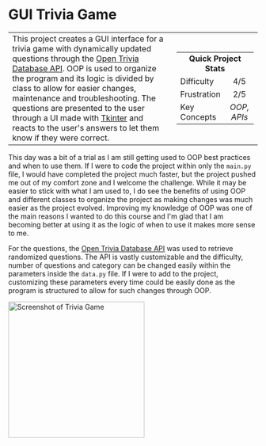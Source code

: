 # GUI Trivia Game

<table border='0'>
<tr>
  <td>
  This project creates a GUI interface for a trivia game with dynamically updated questions through the <a href ="https://opentdb.com/api_config.php">Open Trivia Database API</a>. OOP is used to organize the program and its logic is divided by class to allow for easier changes, maintenance and troubleshooting. The questions are presented to the user through a UI made with <a href="https://docs.python.org/3/library/tkinter.html">Tkinter</a> and reacts to the user's answers to let them know if they were correct.
  </td>
  <td>
    <div>
      <table>
        <tr>
          <td align='center' colspan="2"><strong>Quick Project Stats</strong></td>
        </tr>
        <tr>
          <td>Difficulty</td>
          <td align='center'>4/5</td>
        </tr>
        <tr>
          <td>Frustration</td>
          <td align='center'>2/5</td>
        </tr>
        <tr>
          <td>Key Concepts</td>
          <td align='center'><em>OOP, APIs</em></td>
        </tr>
      </table>
    </div>
  </td>
</tr>
</table>

This day was a bit of a trial as I am still getting used to OOP best practices and when to use them. If I were to code the project within only the `main.py` file, I would have completed the project much faster, but the project pushed me out of my comfort zone and I welcome the challenge. While it may be easier to stick with what I am used to, I do see the benefits of using OOP and different classes to organize the project as making changes was much easier as the project evolved. Improving my knowledge of OOP was one of the main reasons I wanted to do this course and I'm glad that I am becoming better at using it as the logic of when to use it makes more sense to me.

For the questions, the <a href ="https://opentdb.com/api_config.php">Open Trivia Database API</a> was used to retrieve randomized questions. The API is vastly customizable and the difficulty, number of questions and category can be changed easily within the parameters inside the `data.py` file. If I were to add to the project, customizing these parameters every time could be easily done as the program is structured to allow for such changes through OOP.

<img src="https://ryanlonergan.github.io/assets/img/100_days/day_34_trivia_game.png" alt="Screenshot of Trivia Game" width=275>
